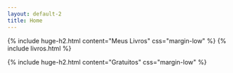 ```yaml
---
layout: default-2
title: Home
---
```

{% include huge-h2.html content="Meus Livros" css="margin-low" %} 
{% include livros.html %} 

{% include huge-h2.html content="Gratuitos" css="margin-low" %} 
<!-- {% include livros-gratuitos.html %}  -->

